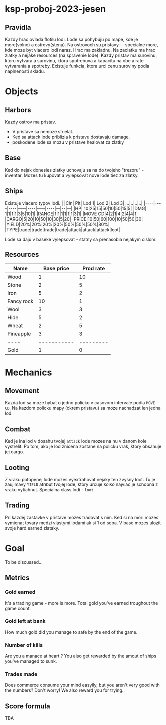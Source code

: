 # ksp-proboj-2023-jesen


## Pravidla
Kazdy hrac ovlada flotilu lodi. Lode sa pohybuju po mape, kde je more(volno) a ostrovy(stena). Na ostrovoch su pristavy -- specialne more, kde moze byt viacero lodi naraz. Hrac ma zakladnu. Na zaciatku ma hrac zlatky a nejake resources (na spravenie lode). Kazdy pristav ma surovinu, ktoru vytvara a surovinu, ktoru spotrebuva a kapacitu na obe a rate vytvarania a spotreby. Existuje funkcia, ktora urci cenu suroviny podla naplnenosti skladu. 
# Objects

## Harbors
Kazdy ostrov ma pristav. 
- V pristave sa nemoze strielat. 
- Ked sa attack lode priblizia k pristavu dostavaju damage. 
- poskodene lode sa mozu v pristave healovat za zlatky

## Base
Ked do nejak donesies zlatky uchovaju sa na do tvojeho "trezoru" - inventar.
Mozes tu kupovat a vylepsovat nove lode tiez za zlatky.

## Ships
Existuje viacero typov lodi.
| |Cln| Plt| Lod 1| Lod 2| Lod 3| ...|..|..|..|
|----|----|----|----|----|----|----|--|--|--|
|HP| 10|25|15|50|10|50|15|5|
|DMG| 1|1|1|1|3|5|10|1|
|RANGE|1|1|1|1|1|1|3|1|
|MOVE CD|4|2|1|4|2|4|4|1|
|CARGO|5|20|10|50|10|30|5|20|
|PRICE|10|50|60|100|10|50|50|30|
|YIELD|20%|20%|20%|20%|50%|50%|50%|80%|
|TYPE|trade|trade|trade|trade|attack|attack|attack|loot|

Lode sa daju v baseke vylepsovat - statny sa prenasobia nejakym cislom.

## Resources
|Name| Base price|Prod rate|
|----|-----------|---------|
|Wood|          1|       10|
|Stone|         2|        5|
|Iron|          5|        2|
|Fancy rock|   10|        1|
|Wool|          3|        3|
|Hide|          5|        2|
|Wheat|         2|        5|
|Pineapple|         3|        3|
|----|-----------|---------|
|Gold|          1|        0|

# Mechanics
## Movement
Kazda lod sa moze hybat o jedno policko v casovom intervale podla `MOVE CD`.
Na kazdom policku mapy (okrem pristavu) sa moze nachadzat len jedna lod. 
## Combat
Ked je ina lod v dosahu tvojej `attack` lode mozes na nu v danom kole vystrelit. Po tom, ako je lod znicena zostane na policku vrak, ktory obsahuje jej cargo.
## Looting
Z vraku potopenej lode mozes vyextrahovat nejaky ten zvysny loot. Tu je zaujimavy `YIELD` atribut tvojej lode, ktory urcuje kolko najviac je schopna z vraku vytiahnut. Specialna class lodi - `loot`
## Trading
Pri kazdej zastavke v pristave mozes tradovat s nim.
Ked si na mori mozes vymienat tovary medzi vlastymi lodami ak si 1 od seba. 
V base mozes ulozit svoje hard earned zlataky.

# Goal
To be discussed...
## Metrics
### Gold earned
It's a trading game - more is more. Total gold you've earned troughout the game count.
### Gold left at bank
How much gold did you manage to safe by the end of the game.
### Number of kills
Are you a manace at heart ? You also get rewarded by the amout of ships you've managed to sunk.
### Trades made
Does commerce consume your mind easyily, but you aren't very good with the numbers? Don't worry! We also reward you for trying..
## Score formula
TBA